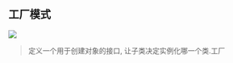 ## 工厂模式

![](https://img2018.cnblogs.com/blog/1216080/201904/1216080-20190406210036413-1526135600.png)

>定义一个用于创建对象的接口, 让子类决定实例化哪一个类.工厂